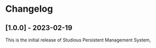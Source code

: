 # Changelog


## [1.0.0] - 2023-02-19

This is the initial release of Studious Persistent Management System,

